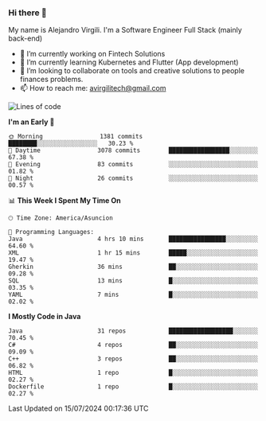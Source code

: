 ### Hi there 👋

My name is Alejandro Virgili. I'm a Software Engineer Full Stack (mainly back-end)


- 🔭 I’m currently working on Fintech Solutions
- 🌱 I’m currently learning Kubernetes and Flutter (App development)
- 👯 I’m looking to collaborate on tools and creative solutions to people finances problems.
- 📫 How to reach me: avirgilitech@gmail.com
  
<!--START_SECTION:waka-->
![Lines of code](https://img.shields.io/badge/From%20Hello%20World%20I%27ve%20Written-524.6%20thousand%20lines%20of%20code-blue)

**I'm an Early 🐤** 

```text
🌞 Morning                1381 commits        ████████░░░░░░░░░░░░░░░░░   30.23 % 
🌆 Daytime                3078 commits        █████████████████░░░░░░░░   67.38 % 
🌃 Evening                83 commits          ░░░░░░░░░░░░░░░░░░░░░░░░░   01.82 % 
🌙 Night                  26 commits          ░░░░░░░░░░░░░░░░░░░░░░░░░   00.57 % 
```


📊 **This Week I Spent My Time On** 

```text
🕑︎ Time Zone: America/Asuncion

💬 Programming Languages: 
Java                     4 hrs 10 mins       ████████████████░░░░░░░░░   64.60 % 
XML                      1 hr 15 mins        █████░░░░░░░░░░░░░░░░░░░░   19.47 % 
Gherkin                  36 mins             ██░░░░░░░░░░░░░░░░░░░░░░░   09.28 % 
SQL                      13 mins             █░░░░░░░░░░░░░░░░░░░░░░░░   03.35 % 
YAML                     7 mins              █░░░░░░░░░░░░░░░░░░░░░░░░   02.02 % 
```

**I Mostly Code in Java** 

```text
Java                     31 repos            ██████████████████░░░░░░░   70.45 % 
C#                       4 repos             ██░░░░░░░░░░░░░░░░░░░░░░░   09.09 % 
C++                      3 repos             ██░░░░░░░░░░░░░░░░░░░░░░░   06.82 % 
HTML                     1 repo              █░░░░░░░░░░░░░░░░░░░░░░░░   02.27 % 
Dockerfile               1 repo              █░░░░░░░░░░░░░░░░░░░░░░░░   02.27 % 
```




 Last Updated on 15/07/2024 00:17:36 UTC
<!--END_SECTION:waka-->
